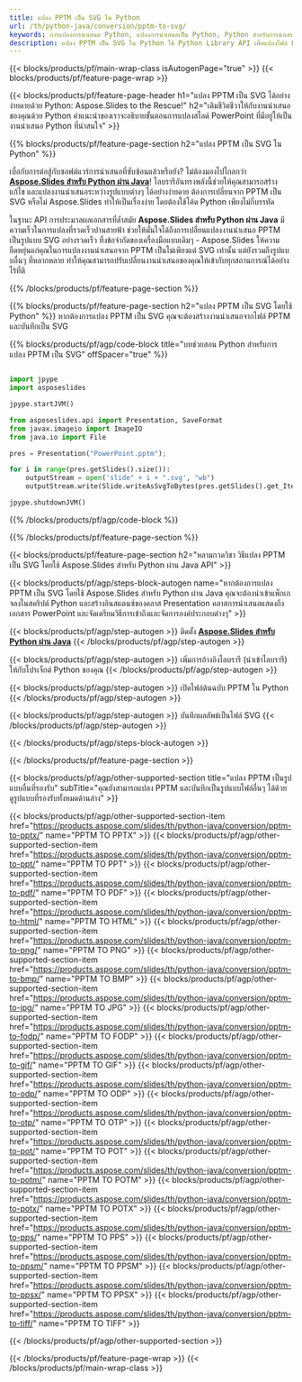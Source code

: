 ```yaml
---
title: แปลง PPTM เป็น SVG ใน Python
url: /th/python-java/conversion/pptm-to-svg/
keywords: การแปลงการนำเสนอ Python, แปลงการนำเสนอเป็น Python, Python สำหรับการนำเสนอ, Aspose.Slides Python, การแปลง PPTM เป็น SVG, ไลบรารีการนำเสนอ Python
description: แปลง PPTM เป็น SVG ใน Python ใช้ Python Library API เพื่อแปลงไฟล์ PPTM เป็น SVG
---
```


{{< blocks/products/pf/main-wrap-class isAutogenPage="true" >}}
{{< blocks/products/pf/feature-page-wrap >}}

{{< blocks/products/pf/feature-page-header h1="แปลง PPTM เป็น SVG ได้อย่างง่ายดายด้วย Python: Aspose.Slides to the Rescue!" h2="เติมชีวิตชีวาให้กับงานนำเสนอของคุณด้วย Python คำแนะนำของเราจะอธิบายขั้นตอนการแปลงสไลด์ PowerPoint ที่มีอยู่ให้เป็นงานนำเสนอ Python ที่น่าสนใจ" >}}

{{% blocks/products/pf/feature-page-section h2="แปลง PPTM เป็น SVG ใน Python" %}}

เบื่อกับการต่อสู้กับซอฟต์แวร์การนำเสนอที่ซับซ้อนแล้วหรือยัง? ไม่ต้องมองไปไกลกว่า [**Aspose.Slides สำหรับ Python ผ่าน Java**](https://products.aspose.com/slides/th/python-java/)! ไลบรารีอันทรงพลังนี้ช่วยให้คุณสามารถสร้าง แก้ไข และแปลงงานนำเสนอระหว่างรูปแบบต่างๆ ได้อย่างง่ายดาย ต้องการเปลี่ยนจาก PPTM เป็น SVG หรือไม่ Aspose.Slides ทำให้เป็นเรื่องง่าย โดยต้องใช้โค้ด Python เพียงไม่กี่บรรทัด

ในฐานะ API การประมวลผลเอกสารที่ล้ำสมัย **Aspose.Slides สำหรับ Python ผ่าน Java** มีความเร็วในการแปลงที่รวดเร็วปานสายฟ้า ช่วยให้มั่นใจได้ถึงการเปลี่ยนแปลงงานนำเสนอ PPTM เป็นรูปแบบ SVG อย่างรวดเร็ว ทิ้งข้อจำกัดของเครื่องมือแบบเดิมๆ - Aspose.Slides ให้ความยืดหยุ่นแก่คุณในการแปลงงานนำเสนอจาก PPTM เป็นไม่เพียงแต่ SVG เท่านั้น แต่ยังรวมถึงรูปแบบอื่นๆ ที่หลากหลาย ทำให้คุณสามารถปรับเปลี่ยนงานนำเสนอของคุณให้เข้ากับทุกสถานการณ์ได้อย่างไร้ที่ติ

{{% /blocks/products/pf/feature-page-section %}}

{{% blocks/products/pf/feature-page-section  h2="แปลง PPTM เป็น SVG โดยใช้ Python" %}}
หากต้องการแปลง PPTM เป็น SVG คุณจะต้องสร้างงานนำเสนอจากไฟล์ PPTM และบันทึกเป็น SVG

{{% blocks/products/pf/agp/code-block title="บทช่วยสอน Python สำหรับการแปลง PPTM เป็น SVG" offSpacer="true" %}}

```python

import jpype
import asposeslides

jpype.startJVM()

from asposeslides.api import Presentation, SaveFormat
from javax.imageio import ImageIO
from java.io import File

pres = Presentation("PowerPoint.pptm");

for i in range(pres.getSlides().size()):
    outputStream = open('slide" + i + ".svg', "wb")
    outputStream.write(Slide.writeAsSvgToBytes(pres.getSlides().get_Item(i)))

jpype.shutdownJVM()
```


{{% /blocks/products/pf/agp/code-block %}}

{{% /blocks/products/pf/feature-page-section %}}

{{< blocks/products/pf/feature-page-section  h2="หลามกวดวิชา วิธีแปลง PPTM เป็น SVG โดยใช้ Aspose.Slides สำหรับ Python ผ่าน Java API" >}}

{{< blocks/products/pf/agp/steps-block-autogen name="หากต้องการแปลง PPTM เป็น SVG โดยใช้ Aspose.Slides สำหรับ Python ผ่าน Java คุณจะต้องนำเข้าแพ็กเกจลงในสคริปต์ Python และสร้างอินสแตนซ์ของคลาส Presentation คลาสการนำเสนอแสดงถึงเอกสาร PowerPoint และจัดเตรียมวิธีการเข้าถึงและจัดการองค์ประกอบต่างๆ" >}}

{{< blocks/products/pf/agp/step-autogen >}}
ติดตั้ง [**Aspose.Slides สำหรับ Python ผ่าน Java**](https://products.aspose.com/slides/th/python-java/)
{{< /blocks/products/pf/agp/step-autogen >}}

{{< blocks/products/pf/agp/step-autogen >}}
เพิ่มการอ้างอิงไลบรารี (นำเข้าไลบรารี) ให้กับโปรเจ็กต์ Python ของคุณ
{{< /blocks/products/pf/agp/step-autogen >}}

{{< blocks/products/pf/agp/step-autogen >}}
เปิดไฟล์ต้นฉบับ PPTM ใน Python
{{< /blocks/products/pf/agp/step-autogen >}}

{{< blocks/products/pf/agp/step-autogen >}}
บันทึกผลลัพธ์เป็นไฟล์ SVG
{{< /blocks/products/pf/agp/step-autogen >}}

{{< /blocks/products/pf/agp/steps-block-autogen >}}

{{< /blocks/products/pf/feature-page-section >}}

{{< blocks/products/pf/agp/other-supported-section title="แปลง PPTM เป็นรูปแบบอื่นที่รองรับ" subTitle="คุณยังสามารถแปลง PPTM และบันทึกเป็นรูปแบบไฟล์อื่นๆ ได้ด้วย ดูรูปแบบที่รองรับทั้งหมดด้านล่าง" >}}

{{< blocks/products/pf/agp/other-supported-section-item href="https://products.aspose.com/slides/th/python-java/conversion/pptm-to-pptx/" name="PPTM TO PPTX" >}}
{{< blocks/products/pf/agp/other-supported-section-item href="https://products.aspose.com/slides/th/python-java/conversion/pptm-to-ppt/" name="PPTM TO PPT" >}}
{{< blocks/products/pf/agp/other-supported-section-item href="https://products.aspose.com/slides/th/python-java/conversion/pptm-to-pdf/" name="PPTM TO PDF" >}}
{{< blocks/products/pf/agp/other-supported-section-item href="https://products.aspose.com/slides/th/python-java/conversion/pptm-to-html/" name="PPTM TO HTML" >}}
{{< blocks/products/pf/agp/other-supported-section-item href="https://products.aspose.com/slides/th/python-java/conversion/pptm-to-png/" name="PPTM TO PNG" >}}
{{< blocks/products/pf/agp/other-supported-section-item href="https://products.aspose.com/slides/th/python-java/conversion/pptm-to-bmp/" name="PPTM TO BMP" >}}
{{< blocks/products/pf/agp/other-supported-section-item href="https://products.aspose.com/slides/th/python-java/conversion/pptm-to-jpg/" name="PPTM TO JPG" >}}
{{< blocks/products/pf/agp/other-supported-section-item href="https://products.aspose.com/slides/th/python-java/conversion/pptm-to-fodp/" name="PPTM TO FODP" >}}
{{< blocks/products/pf/agp/other-supported-section-item href="https://products.aspose.com/slides/th/python-java/conversion/pptm-to-gif/" name="PPTM TO GIF" >}}
{{< blocks/products/pf/agp/other-supported-section-item href="https://products.aspose.com/slides/th/python-java/conversion/pptm-to-odp/" name="PPTM TO ODP" >}}
{{< blocks/products/pf/agp/other-supported-section-item href="https://products.aspose.com/slides/th/python-java/conversion/pptm-to-otp/" name="PPTM TO OTP" >}}
{{< blocks/products/pf/agp/other-supported-section-item href="https://products.aspose.com/slides/th/python-java/conversion/pptm-to-pot/" name="PPTM TO POT" >}}
{{< blocks/products/pf/agp/other-supported-section-item href="https://products.aspose.com/slides/th/python-java/conversion/pptm-to-potm/" name="PPTM TO POTM" >}}
{{< blocks/products/pf/agp/other-supported-section-item href="https://products.aspose.com/slides/th/python-java/conversion/pptm-to-potx/" name="PPTM TO POTX" >}}
{{< blocks/products/pf/agp/other-supported-section-item href="https://products.aspose.com/slides/th/python-java/conversion/pptm-to-pps/" name="PPTM TO PPS" >}}
{{< blocks/products/pf/agp/other-supported-section-item href="https://products.aspose.com/slides/th/python-java/conversion/pptm-to-ppsm/" name="PPTM TO PPSM" >}}
{{< blocks/products/pf/agp/other-supported-section-item href="https://products.aspose.com/slides/th/python-java/conversion/pptm-to-ppsx/" name="PPTM TO PPSX" >}}
{{< blocks/products/pf/agp/other-supported-section-item href="https://products.aspose.com/slides/th/python-java/conversion/pptm-to-tiff/" name="PPTM TO TIFF" >}}


{{< /blocks/products/pf/agp/other-supported-section >}}

{{< /blocks/products/pf/feature-page-wrap >}}
{{< /blocks/products/pf/main-wrap-class >}}